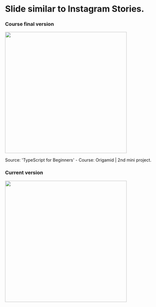 <h1>Slide similar to Instagram Stories.</h1>

<h3>Course final version</h3>
<img width="400" height="auto" src="https://github.com/saulomartins1/slide-instagramStories/assets/109045710/a3fb691f-e2b0-4130-91fe-07c0bdd3b957"></img>
<p>Source: 'TypeScript for Beginners' - Course: Origamid | 2nd mini project.</p>
<h3>Current version</h3>
<img width="400" height="auto" src="https://github.com/saulomartins1/slide-instagramStories/assets/109045710/a61e452e-5d71-4e2f-9462-7f82a953f955"></img>
